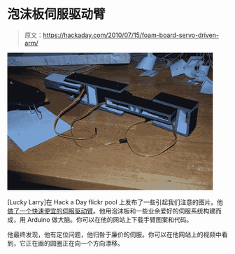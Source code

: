 # 泡沫板伺服驱动臂

> 原文：<https://hackaday.com/2010/07/15/foam-board-servo-driven-arm/>

![](img/da3f965996e271099338a28a6e929cc6.png "4791531352_4d2f2e1d22")

[Lucky Larry]在 Hack a Day flickr pool 上发布了一些引起我们注意的图片。他[做了一个快速便宜的伺服驱动臂](http://luckylarry.co.uk/arduino-projects/arduino-robot-arm-larryarm-v0-1/)。他用泡沫板和一些业余爱好的伺服系统构建而成，用 Arduino 做大脑。你可以在他的网站上下载手臂图案和代码。

他最终发现，他有定位问题，他归咎于廉价的伺服。你可以在他网站上的视频中看到，它正在画的圆圈正在向一个方向漂移。